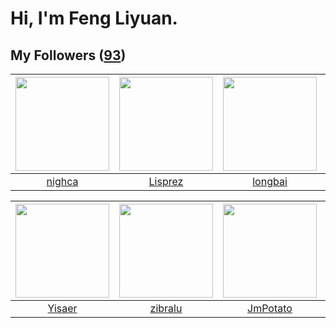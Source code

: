 # Hi, I'm Feng Liyuan.

## My Followers ([93](https://github.com/SunRunAway?tab=followers))

| <img src="https://avatars.githubusercontent.com/u/1492263?v=4" width="150" height="150" /> | <img src="https://avatars.githubusercontent.com/u/14808551?v=4" width="150" height="150" /> | <img src="https://avatars.githubusercontent.com/u/1204301?v=4" width="150" height="150" /> | <img src="https://avatars.githubusercontent.com/u/10383?v=4" width="150" height="150" /> |
| :----------------------------------------------------------------------------------------: | :-----------------------------------------------------------------------------------------: | :----------------------------------------------------------------------------------------: | :--------------------------------------------------------------------------------------: |
|                             [nighca](https://github.com/nighca)                            |                            [Lisprez](https://github.com/Lisprez)                            |                            [longbai](https://github.com/longbai)                           |                       [shaobin0604](https://github.com/shaobin0604)                      |

| <img src="https://avatars.githubusercontent.com/u/13427348?v=4" width="150" height="150" /> | <img src="https://avatars.githubusercontent.com/u/41463486?v=4" width="150" height="150" /> | <img src="https://avatars.githubusercontent.com/u/1446531?v=4" width="150" height="150" /> | <img src="https://avatars.githubusercontent.com/u/250445?v=4" width="150" height="150" /> |
| :-----------------------------------------------------------------------------------------: | :-----------------------------------------------------------------------------------------: | :----------------------------------------------------------------------------------------: | :---------------------------------------------------------------------------------------: |
|                             [Yisaer](https://github.com/Yisaer)                             |                            [zibralu](https://github.com/zibralu)                            |                           [JmPotato](https://github.com/JmPotato)                          |                           [batermj](https://github.com/batermj)                           |
